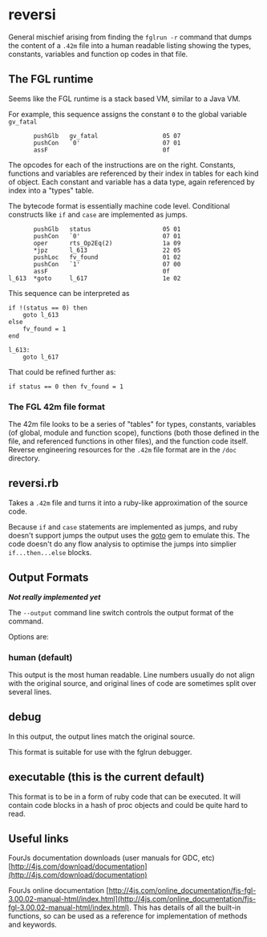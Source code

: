 # reversi
General mischief arising from finding the `fglrun -r` command that
dumps the content of a `.42m` file into a human readable listing
showing the types, constants, variables and function op codes in that file.

## The FGL runtime
Seems like the FGL runtime is a stack based VM, similar to a Java VM.

For example, this sequence assigns the constant `0` to the global variable `gv_fatal`

```
       pushGlb   gv_fatal                  05 07
       pushCon   `0'                       07 01
       assF                                0f
```
The opcodes for each of the instructions are on the right. Constants, functions and variables
are referenced by their index in tables for each kind of object. Each constant and variable
has a data type, again referenced by index into a "types" table.

The bytecode format is essentially machine code level. 
Conditional constructs like `if` and `case` are implemented as jumps.

```
       pushGlb   status                    05 01
       pushCon   `0'                       07 01
       oper      rts_Op2Eq(2)              1a 09
       *jpz      l_613                     22 05
       pushLoc   fv_found                  01 02
       pushCon   `1'                       07 00
       assF                                0f
l_613  *goto     l_617                     1e 02
```
This sequence can be interpreted as
```
if !(status == 0) then
    goto l_613
else
    fv_found = 1
end

l_613:
    goto l_617
```
That could be refined further as:
```
if status == 0 then fv_found = 1
```

### The FGL 42m file format
The 42m file looks to be a series of "tables" for types, constants, variables
(of global, module and function scope), functions (both those defined in the file,
and referenced functions in other files), and the function code itself.
Reverse engineering resources for the `.42m`
file format are in the `/doc` directory.

## reversi.rb

Takes a `.42m` file and turns it into a 
ruby-like approximation of the source code.

Because `if` and `case` statements are
implemented as jumps, and ruby doesn't support jumps
the output uses the [goto](https://github.com/bb/ruby-goto)
gem to emulate this. The code doesn't do any flow analysis
to optimise the jumps into simplier `if...then...else` blocks.

## Output Formats
***Not really implemented yet***

The `--output` command line switch controls the output format
of the command.

Options are:

### human (default)

This output is the most human readable. Line numbers usually
do not align with the original source, and original lines of
code are sometimes split over several lines.

## debug

In this output, the output lines match the original source.

This format is suitable for use with the fglrun debugger.

## executable (this is the current default)

This format is to be in a form of ruby code that can be
executed. It will contain code blocks in a hash of proc
objects and could be quite hard to read.


## Useful links

FourJs documentation downloads (user manuals for GDC, etc) [http://4js.com/download/documentation](http://4js.com/download/documentation)

FourJs online documentation [http://4js.com/online_documentation/fjs-fgl-3.00.02-manual-html/index.html](http://4js.com/online_documentation/fjs-fgl-3.00.02-manual-html/index.html).
This has details of all the built-in functions, so can be used as a reference for implementation of methods and keywords.
